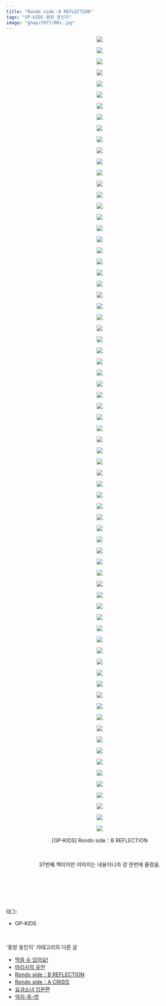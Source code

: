 ```yaml
---
title: "Rondo side：B REFLECTION"
tags: "GP-KIDS 동방_동인지"
image: "ghap/2977/001.jpg"
---
```

<div class="article">
<p style="text-align: center; clear: none; float: none;"><img src="{{ site.nasurl }}/ghap/2977/001.jpg"/></p>
<p style="text-align: center; clear: none; float: none;"><img src="{{ site.nasurl }}/ghap/2977/002.jpg"/></p>
<p style="text-align: center; clear: none; float: none;"><img src="{{ site.nasurl }}/ghap/2977/003.jpg"/></p>
<p style="text-align: center; clear: none; float: none;"><img src="{{ site.nasurl }}/ghap/2977/004.jpg"/></p>
<p style="text-align: center; clear: none; float: none;"><img src="{{ site.nasurl }}/ghap/2977/005.jpg"/></p>
<p style="text-align: center; clear: none; float: none;"><img src="{{ site.nasurl }}/ghap/2977/006.jpg"/></p>
<p style="text-align: center; clear: none; float: none;"><img src="{{ site.nasurl }}/ghap/2977/007.jpg"/></p>
<p style="text-align: center; clear: none; float: none;"><img src="{{ site.nasurl }}/ghap/2977/008.jpg"/></p>
<p style="text-align: center; clear: none; float: none;"><img src="{{ site.nasurl }}/ghap/2977/009.jpg"/></p>
<p style="text-align: center; clear: none; float: none;"><img src="{{ site.nasurl }}/ghap/2977/010.jpg"/></p>
<p style="text-align: center; clear: none; float: none;"><img src="{{ site.nasurl }}/ghap/2977/011.jpg"/></p>
<p style="text-align: center; clear: none; float: none;"><img src="{{ site.nasurl }}/ghap/2977/012.jpg"/></p>
<p style="text-align: center; clear: none; float: none;"><img src="{{ site.nasurl }}/ghap/2977/013.jpg"/></p>
<p style="text-align: center; clear: none; float: none;"><img src="{{ site.nasurl }}/ghap/2977/014.jpg"/></p>
<p style="text-align: center; clear: none; float: none;"><img src="{{ site.nasurl }}/ghap/2977/015.jpg"/></p>
<p style="text-align: center; clear: none; float: none;"><img src="{{ site.nasurl }}/ghap/2977/016.jpg"/></p>
<p style="text-align: center; clear: none; float: none;"><img src="{{ site.nasurl }}/ghap/2977/017.jpg"/></p>
<p style="text-align: center; clear: none; float: none;"><img src="{{ site.nasurl }}/ghap/2977/018.jpg"/></p>
<p style="text-align: center; clear: none; float: none;"><img src="{{ site.nasurl }}/ghap/2977/019.jpg"/></p>
<p style="text-align: center; clear: none; float: none;"><img src="{{ site.nasurl }}/ghap/2977/020.jpg"/></p>
<p style="text-align: center; clear: none; float: none;"><img src="{{ site.nasurl }}/ghap/2977/021.jpg"/></p>
<p style="text-align: center; clear: none; float: none;"><img src="{{ site.nasurl }}/ghap/2977/022.jpg"/></p>
<p style="text-align: center; clear: none; float: none;"><img src="{{ site.nasurl }}/ghap/2977/023.jpg"/></p>
<p style="text-align: center; clear: none; float: none;"><img src="{{ site.nasurl }}/ghap/2977/024.jpg"/></p>
<p style="text-align: center; clear: none; float: none;"><img src="{{ site.nasurl }}/ghap/2977/025.jpg"/></p>
<p style="text-align: center; clear: none; float: none;"><img src="{{ site.nasurl }}/ghap/2977/026.jpg"/></p>
<p style="text-align: center; clear: none; float: none;"><img src="{{ site.nasurl }}/ghap/2977/027.jpg"/></p>
<p style="text-align: center; clear: none; float: none;"><img src="{{ site.nasurl }}/ghap/2977/028.jpg"/></p>
<p style="text-align: center; clear: none; float: none;"><img src="{{ site.nasurl }}/ghap/2977/029.jpg"/></p>
<p style="text-align: center; clear: none; float: none;"><img src="{{ site.nasurl }}/ghap/2977/030.jpg"/></p>
<p style="text-align: center; clear: none; float: none;"><img src="{{ site.nasurl }}/ghap/2977/031.jpg"/></p>
<p style="text-align: center; clear: none; float: none;"><img src="{{ site.nasurl }}/ghap/2977/032.jpg"/></p>
<p style="text-align: center; clear: none; float: none;"><img src="{{ site.nasurl }}/ghap/2977/033.jpg"/></p>
<p style="text-align: center; clear: none; float: none;"><img src="{{ site.nasurl }}/ghap/2977/034.jpg"/></p>
<p style="text-align: center; clear: none; float: none;"><img src="{{ site.nasurl }}/ghap/2977/035.jpg"/></p>
<p style="text-align: center; clear: none; float: none;"><img src="{{ site.nasurl }}/ghap/2977/036.jpg"/></p>
<p style="text-align: center; clear: none; float: none;"><img src="{{ site.nasurl }}/ghap/2977/037.jpg"/></p>
<p style="text-align: center; clear: none; float: none;"><img src="{{ site.nasurl }}/ghap/2977/038.jpg"/></p>
<p style="text-align: center; clear: none; float: none;"><img src="{{ site.nasurl }}/ghap/2977/039.jpg"/></p>
<p style="text-align: center; clear: none; float: none;"><img src="{{ site.nasurl }}/ghap/2977/040.jpg"/></p>
<p style="text-align: center; clear: none; float: none;"><img src="{{ site.nasurl }}/ghap/2977/041.jpg"/></p>
<p style="text-align: center; clear: none; float: none;"><img src="{{ site.nasurl }}/ghap/2977/042.jpg"/></p>
<p style="text-align: center; clear: none; float: none;"><img src="{{ site.nasurl }}/ghap/2977/043.jpg"/></p>
<p style="text-align: center; clear: none; float: none;"><img src="{{ site.nasurl }}/ghap/2977/044.jpg"/></p>
<p style="text-align: center; clear: none; float: none;"><img src="{{ site.nasurl }}/ghap/2977/045.jpg"/></p>
<p style="text-align: center; clear: none; float: none;"><img src="{{ site.nasurl }}/ghap/2977/046.jpg"/></p>
<p style="text-align: center; clear: none; float: none;"><img src="{{ site.nasurl }}/ghap/2977/047.jpg"/></p>
<p style="text-align: center; clear: none; float: none;"><img src="{{ site.nasurl }}/ghap/2977/048.jpg"/></p>
<p style="text-align: center; clear: none; float: none;"><img src="{{ site.nasurl }}/ghap/2977/049.jpg"/></p>
<p style="text-align: center; clear: none; float: none;"><img src="{{ site.nasurl }}/ghap/2977/050.jpg"/></p>
<p style="text-align: center; clear: none; float: none;"><img src="{{ site.nasurl }}/ghap/2977/051.jpg"/></p>
<p style="text-align: center; clear: none; float: none;"><img src="{{ site.nasurl }}/ghap/2977/052.jpg"/></p>
<p style="text-align: center; clear: none; float: none;"><img src="{{ site.nasurl }}/ghap/2977/053.jpg"/></p>
<p style="text-align: center; clear: none; float: none;"><img src="{{ site.nasurl }}/ghap/2977/054.jpg"/></p>
<p style="text-align: center; clear: none; float: none;"><img src="{{ site.nasurl }}/ghap/2977/055.jpg"/></p>
<p style="text-align: center; clear: none; float: none;"><img src="{{ site.nasurl }}/ghap/2977/056.jpg"/></p>
<p style="text-align: center; clear: none; float: none;"><img src="{{ site.nasurl }}/ghap/2977/057.jpg"/></p>
<p style="text-align: center; clear: none; float: none;"><img src="{{ site.nasurl }}/ghap/2977/058.jpg"/></p>
<p style="text-align: center; clear: none; float: none;"><img src="{{ site.nasurl }}/ghap/2977/059.jpg"/></p>
<p style="text-align: center; clear: none; float: none;"><img src="{{ site.nasurl }}/ghap/2977/060.jpg"/></p>
<p style="text-align: center; clear: none; float: none;"><img src="{{ site.nasurl }}/ghap/2977/061.jpg"/></p>
<p style="text-align: center; clear: none; float: none;"><img src="{{ site.nasurl }}/ghap/2977/062.jpg"/></p>
<p style="text-align: center; clear: none; float: none;"><img src="{{ site.nasurl }}/ghap/2977/063.jpg"/></p>
<p style="text-align: center; clear: none; float: none;"><img src="{{ site.nasurl }}/ghap/2977/064.jpg"/></p>
<p style="text-align: center; clear: none; float: none;"><img src="{{ site.nasurl }}/ghap/2977/065.jpg"/></p>
<p style="text-align: center; clear: none; float: none;"><img src="{{ site.nasurl }}/ghap/2977/066.jpg"/></p>
<p style="text-align: center; clear: none; float: none;"><img src="{{ site.nasurl }}/ghap/2977/067.jpg"/></p>
<p style="text-align: center; clear: none; float: none;"><img src="{{ site.nasurl }}/ghap/2977/068.jpg"/></p>
<p style="text-align: center; clear: none; float: none;"><img src="{{ site.nasurl }}/ghap/2977/069.jpg"/></p>
<p style="text-align: center; clear: none; float: none;"><img src="{{ site.nasurl }}/ghap/2977/070.jpg"/></p>
<p style="text-align: center; clear: none; float: none;"><img src="{{ site.nasurl }}/ghap/2977/071.jpg"/></p>
<p style="text-align: center; clear: none; float: none;"><img src="{{ site.nasurl }}/ghap/2977/072.jpg"/></p>
<p style="text-align: center; clear: none; float: none;">[GP-KIDS] Rondo side：B REFLECTION</p>
<p style="text-align: center; clear: none; float: none;"><br/></p>
<p style="text-align: center; clear: none; float: none;">37번째 책이지만 이어지는 내용이니까 걍 한번에 올렸음.</p>
<p style="text-align: center; clear: none; float: none;"><br/></p>
<p><br/></p>
</div><br/>
<div class="tagTrail">
<p>태그: </p>
<ul>
<li>GP-KIDS</li>
</ul>
</div><br/>
<div class="another">
<p>'동방 동인지' 카테고리의 다른 글</p>
<ul>
<li><a href="/2016-12-22-ghap_2986">먹을 수 있어요!</a></li>
<li><a href="/2016-12-22-ghap_2981">마리사의 유언</a></li>
<li><a href="/2016-12-21-ghap_2977">Rondo side：B REFLECTION</a></li>
<li><a href="/2016-12-21-ghap_2976">Rondo side：A CRISIS</a></li>
<li><a href="/2016-12-21-ghap_2975">요괴소녀 입문편</a></li>
<li><a href="/2016-12-21-ghap_2974">억지-동-방</a></li>
</ul>
</div><br/>
<div class="cb_module cb_fluid">
<div class="cb_wrt cb_profile">
</div><!-- commentList close -->
</div><br/>
